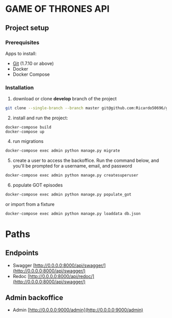 # GAME OF THRONES API

## Project setup

### Prerequisites

Apps to install:
- [Git](https://git-scm.com/downloads) (1.7.10 or above)
- Docker
- Docker Compose

### Installation

1. download or clone **develop** branch of the project
```bash
git clone --single-branch --branch master git@github.com:Ricardo50696/got_proj.git
```
2. install and run the project: 
```
docker-compose build
docker-compose up
```
4. run migrations
```bash
docker-compose exec admin python manage.py migrate
```
5. create a user to access the backoffice. Run the command below, and you'll be prompted for a username, email, and password
```bash
docker-compose exec admin python manage.py createsuperuser
```
6. populate GOT episodes
```bash
docker-compose exec admin python manage.py populate_got
```
or import from a fixture
```bash
docker-compose exec admin python manage.py loaddata db.json
```

# Paths

## Endpoints
- Swagger [http://0.0.0.0:8000/api/swagger/](http://0.0.0.0:8000/api/swagger/)
- Redoc [http://0.0.0.0:8000/api/redoc/](http://0.0.0.0:8000/api/swagger/)

## Admin backoffice

- Admin [http://0.0.0.0:9000/admin](http://0.0.0.0:9000/admin)